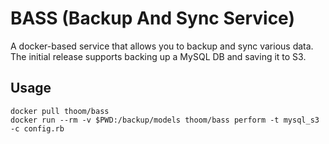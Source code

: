 BASS (Backup And Sync Service)
==============================

A docker-based service that allows you to backup and sync various data. The
initial release supports backing up a MySQL DB and saving it to S3.


Usage
-----

    docker pull thoom/bass
    docker run --rm -v $PWD:/backup/models thoom/bass perform -t mysql_s3 -c config.rb
